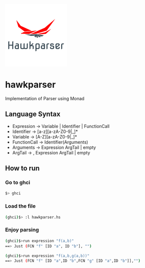 ![logo](./etc/hawkparser.png)
# hawkparser
Implementation of Parser using Monad

## Language Syntax
* Expression -> Variable | Identifier | FunctionCall
* Identifier -> [a-z][a-zA-Z0-9|_]*
* Variable -> [A-Z][a-zA-Z0-9|_]*
* FunctionCall -> Identifier(Arguments)
* Arguments -> Expression ArgTail | empty
* ArgTail -> , Expression ArgTail | empty

## How to run

### Go to ghci
``` bash
$> ghci
```

### Load the file
``` bash
(ghci)$> :l hawkparser.hs
```

### Enjoy parsing
``` bash
(ghci)$>run expression "f(a,b)"
==> Just (FCN "f" [ID "a", ID "b"], "")
```

``` bash
(ghci)$>run expression "f(a,b,g(a,b))"
==> Just (FCN "f" [ID "a",ID "b",FCN "g" [ID "a",ID "b"]],"") 
```

